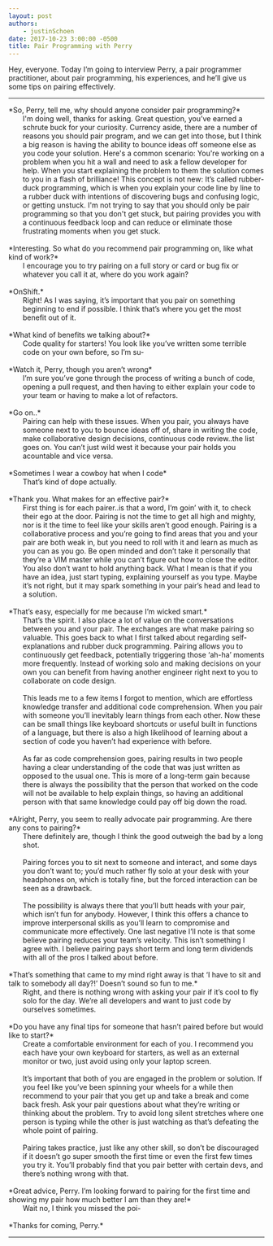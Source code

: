```yaml
---
layout: post
authors:
    - justinSchoen
date: 2017-10-23 3:00:00 -0500
title: Pair Programming with Perry
---
```


Hey, everyone. Today I’m going to interview Perry, a pair programmer practitioner, about pair programming, his experiences, and he’ll give us some tips on pairing effectively.

<hr/>
<span class='os-green'>*So, Perry, tell me, why should anyone consider pair programming?*</span>
<div style='margin-left: 2em;' >
    I'm doing well, thanks for asking. Great question, you’ve earned a schrute buck for your curiosity. Currency aside, there are a number of reasons you should pair program, and we can get into those, but I think a big reason is having the ability to bounce ideas off someone else as you code your solution. Here's a common scenario: You're working on a problem when you hit a wall and need to ask a fellow developer for help. When you start explaining the problem to them the solution comes to you in a flash of brilliance! This concept is not new: It’s called rubber-duck programming, which is when you explain your code line by line to a rubber duck with intentions of discovering bugs and confusing logic, or getting unstuck. I'm not trying to say that you should only be pair programming so that you don't get stuck, but pairing provides you with a continuous feedback loop and can reduce or eliminate those frustrating moments when you get stuck.
</div>
<br>
<span class='os-green'>*Interesting. So what do you recommend pair programming on, like what kind of work?*</span>
<div style='margin-left: 2em;' >
    I encourage you to try pairing on a full story or card or bug fix or whatever you call it at, where do you work again?
</div>
<br>
<span class='os-green'>*OnShift.*</span>
<div style='margin-left: 2em;' >
    Right! As I was saying, it’s important that you pair on something beginning to end if possible. I think that’s where you get the most benefit out of it.
</div>
<br>
<span class='os-green'>*What kind of benefits we talking about?*</span>
<div style='margin-left: 2em;' >
    Code quality for starters! You look like you’ve written some terrible code on your own before, so I’m su-
</div>
<br>
<span class='os-green'>*Watch it, Perry, though you aren’t wrong*</span>
<div style='margin-left: 2em;' >
    I’m sure you’ve gone through the process of writing a bunch of code, opening a pull request, and then having to either explain your code to your team or having to make a lot of refactors.
</div>
<br>
<span class='os-green'>*Go on..*</span>
<div style='margin-left: 2em;' >
    Pairing can help with these issues. When you pair, you always have someone next to you to bounce ideas off of, share in writing the code, make collaborative design decisions, continuous code review..the list goes on. You can’t just wild west it because your pair holds you acountable and vice versa.
</div>
<br>
<span class='os-green'>*Sometimes I wear a cowboy hat when I code*</span>
<div style='margin-left: 2em;' >
    That’s kind of dope actually.
</div>
<br>
<span class='os-green'>*Thank you. What makes for an effective pair?*</span>
<div style='margin-left: 2em;' >
    First thing is for each pairer..is that a word, I’m goin’ with it, to check their ego at the door. Pairing is not the time to get all high and mighty, nor is it the time to feel like your skills aren’t good enough. Pairing is a collaborative process and you’re going to find areas that you and your pair are both weak in, but you need to roll with it and learn as much as you can as you go. Be open minded and don’t take it personally that they’re a VIM master while you can’t figure out how to close the editor. You also don’t want to hold anything back. What I mean is that if you have an idea, just start typing, explaining yourself as you type. Maybe it’s not right, but it may spark something in your pair’s head and lead to a solution.
</div>
<br>
<span class='os-green'>*That’s easy, especially for me because I’m wicked smart.*</span>
<div style='margin-left: 2em;' >
    That’s the spirit. I also place a lot of value on the conversations between you and your pair. The exchanges are what make pairing so valuable. This goes back to what I first talked about regarding self-explanations and rubber duck programming. Pairing allows you to continuously get feedback, potentially triggering those ‘ah-ha’ moments more frequently. Instead of working solo and making decisions on your own you can benefit from having another engineer right next to you to collaborate on code design.
    <br><br>
    This leads me to a few items I forgot to mention, which are effortless knowledge transfer and additional code comprehension. When you pair with someone you’ll inevitably learn things from each other. Now these can be small things like keyboard shortcuts or useful built in functions of a language, but there is also a high likelihood of learning about a section of code you haven’t had experience with before.
    <br><br>
    As far as code comprehension goes, pairing results in two people having a clear understanding of the code that was just written as opposed to the usual one. This is more of a long-term gain because there is always the possibility that the person that worked on the code will not be available to help explain things, so having an additional person with that same knowledge could pay off big down the road.
</div>
<br>
<span class='os-green'>*Alright, Perry, you seem to really advocate pair programming. Are there any cons to pairing?*</span>
<div style='margin-left: 2em;' >
    There definitely are, though I think the good outweigh the bad by a long shot.
    <br><br>
    Pairing forces you to sit next to someone and interact, and some days you don’t want to; you’d much rather fly solo at your desk with your headphones on, which is totally fine, but the forced interaction can be seen as a drawback.
    <br><br>
    The possibility is always there that you’ll butt heads with your pair, which isn’t fun for anybody. However, I think this offers a chance to improve interpersonal skills as you’ll learn to compromise and communicate more effectively.
    One last negative I’ll note is that some believe pairing reduces your team’s velocity. This isn’t something I agree with. I believe pairing pays short term and long term dividends with all of the pros I talked about before.
</div>
<br>
<span class='os-green'>*That’s something that came to my mind right away is that ‘I have to sit and talk to somebody all day?!’ Doesn’t sound so fun to me.*</span>
<div style='margin-left: 2em;' >
    Right, and there is nothing wrong with asking your pair if it’s cool to fly solo for the day. We’re all developers and want to just code by ourselves sometimes.
</div>
<br>
<span class='os-green'>*Do you have any final tips for someone that hasn’t paired before but would like to start?*</span>
<div style='margin-left: 2em;' >
    Create a comfortable environment for each of you. I recommend you each have your own keyboard for starters, as well as an external monitor or two, just avoid using only your laptop screen.
    <br><br>
    It’s important that both of you are engaged in the problem or solution. If you feel like you’ve been spinning your wheels for a while then recommend to your pair that you get up and take a break and come back fresh. Ask your pair questions about what they’re writing or thinking about the problem. Try to avoid long silent stretches where one person is typing while the other is just watching as that’s defeating the whole point of pairing.
    <br><br>
    Pairing takes practice, just like any other skill, so don’t be discouraged if it doesn’t go super smooth the first time or even the first few times you try it. You’ll probably find that you pair better with certain devs, and there’s nothing wrong with that.
</div>
<br>
<span class='os-green'>*Great advice, Perry. I’m looking forward to pairing for the first time and showing my pair how much better I am than they are!*</span>
<div style='margin-left: 2em;' >
    Wait no, I think you missed the poi-
</div>
<br>
<span class='os-green'>*Thanks for coming, Perry.*</span>
<hr/>